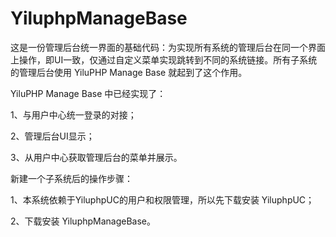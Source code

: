 # YiluphpManageBase
这是一份管理后台统一界面的基础代码：为实现所有系统的管理后台在同一个界面上操作，即UI一致，仅通过自定义菜单实现跳转到不同的系统链接。所有子系统的管理后台使用 YiluPHP Manage Base 就起到了这个作用。

YiluPHP Manage Base 中已经实现了：

1、与用户中心统一登录的对接；

2、管理后台UI显示；

3、从用户中心获取管理后台的菜单并展示。

新建一个子系统后的操作步骤：

1、本系统依赖于YiluphpUC的用户和权限管理，所以先下载安装 YiluphpUC；

2、下载安装 YiluphpManageBase。